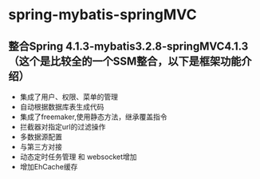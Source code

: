 # spring-mybatis-springMVC
## 整合Spring 4.1.3-mybatis3.2.8-springMVC4.1.3（这个是比较全的一个SSM整合，以下是框架功能介绍）

* 集成了用户、权限、菜单的管理
* 自动根据数据库表生成代码
* 集成了freemaker,使用静态方法，继承覆盖指令
* 拦截器对指定url的过滤操作
* 多数据源配置
* 与第三方对接
* 动态定时任务管理 和 websocket增加
* 增加EhCache缓存
